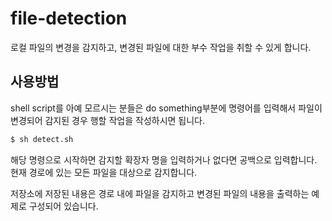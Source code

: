 # file-detection
로컬 파일의 변경을 감지하고, 변경된 파일에 대한 부수 작업을 취할 수 있게 합니다.

## 사용방법

shell script를 아예 모르시는 분들은 do something부분에 명령어를 입력해서 파일이 변경되어 감지된 경우 행할 작업을 작성하시면 됩니다.

```sh
$ sh detect.sh
```

해당 명령으로 시작하면 감지할 확장자 명을 입력하거나 없다면 공백으로 입력합니다. 현재 경로에 있는 모든 파일을 대상으로 감지합니다.

저장소에 저장된 내용은 경로 내에 파일을 감지하고 변경된 파일의 내용을 출력하는 예제로 구성되어 있습니다.
